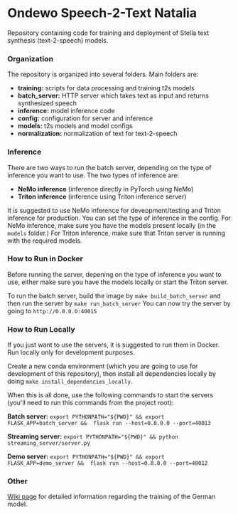 # Ondewo Speech-2-Text Natalia

Repository containing code for training and deployment of Stella text synthesis (text-2-speech) models.

### Organization

The repository is organized into several folders. Main folders are:

- __training:__ scripts for data processing and training t2s models
- __batch_server:__ HTTP server which takes text as input and returns synthesized speech
- __inference:__ model inference code
- __config:__ configuration for server and inference
- __models:__ t2s models and model configs
- __normalization:__ normalization of text for text-2-speech

### Inference

There are two ways to run the batch server, depending on the type of inference you want to use. The two types of inference are:

- __NeMo inference__ (inference directly in PyTorch using NeMo)
- __Triton inference__ (inference using Triton inference server)

It is suggested to use NeMo inference for deveopment/testing and Triton inference for production.
You can set the type of inference in the config. For NeMo inference, make sure you have the models present locally (in the `models` folder.)
For Triton inference, make sure that Triton server is running with the required models.

### How to Run in Docker

Before running the server, depening on the type of inference you want to use, either make sure you have the models locally or start the Triton server.

To run the batch server, build the image by `make build_batch_server` and then run the server by `make run_batch_server`
You can now try the server by going to  `http://0.0.0.0:40015`

### How to Run Locally

If you just want to use the servers, it is suggested to run them in Docker. Run locally only for development purposes.

Create a new conda environment (which you are going to use for development of this repository), then install all dependencies locally by doing `make install_dependencies_locally`.

When this is all done, use the following commands to start the servers
(you'll need to run this commands from the project root):

__Batch server:__ `export PYTHONPATH="${PWD}" && export FLASK_APP=batch_server &&  flask run --host=0.0.0.0 --port=40013`

__Streaming server:__ `export PYTHONPATH="${PWD}" && python streaming_server/server.py`

__Demo server:__ `export PYTHONPATH="${PWD}" && export FLASK_APP=demo_server &&  flask run --host=0.0.0.0 --port=40012`

### Other

[Wiki page](https://bitbucket.org/ondewo/ondewo/wiki/Speech-2-Text/Training%20German%20S2T%20model%20using%20nvidia's%20NeMo) for detailed information regarding the training of the German model.

